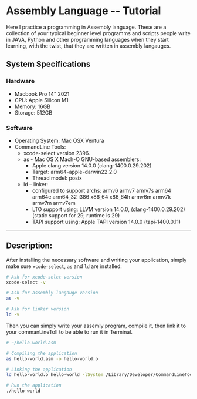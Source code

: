 # Assembly Language -- Tutorial  

Here I practice a programming in Assembly language. These are a collection of your typical beginner level programms and scripts people write in JAVA, Python and other programming languages when they start learning, with the twist, that they are written in assembly langauges.

## System Specifications  

### Hardware  

* Macbook Pro 14" 2021
* CPU: Apple Silicon M1
* Memory: 16GB
* Storage: 512GB

### Software  

* Operating System: Mac OSX Ventura  
* CommandLine Tools:  
	* xcode-select version 2396.  
	* as - Mac OS X Mach-O GNU-based assemblers:  
		* Apple clang version 14.0.0 (clang-1400.0.29.202)
		* Target: arm64-apple-darwin22.2.0
		* Thread model: posix
	* ld – linker:  
		* configured to support archs: armv6 armv7 armv7s arm64 arm64e arm64_32 i386 x86_64 x86_64h armv6m armv7k armv7m armv7em  
		* LTO support using: LLVM version 14.0.0, (clang-1400.0.29.202) (static support for 29, runtime is 29)  
		* TAPI support using: Apple TAPI version 14.0.0 (tapi-1400.0.11)  

---  

## Description:  

After installing the necessary software and writing your application, simply make sure `xcode-select`, `as` and `ld` are installed:  

```bash
# Ask for xcode-selct version
xcode-select -v

# Ask for assembly langauge version
as -v

# Ask for linker version
ld -v
```  

Then you can simply write your assemly program, compile it, then link it to your commanLineToll to be able to run it in Terminal.  

```bash
# ~/hello-world.asm

# Compiling the application
as hello-world.asm -o hello-world.o

# Linking the application
ld hello-world.o hello-world -lSystem /Library/Developer/CommandLineTools/SDKs/MacOSX.sdk/usr/lib

# Run the application
./hello-world
```  
